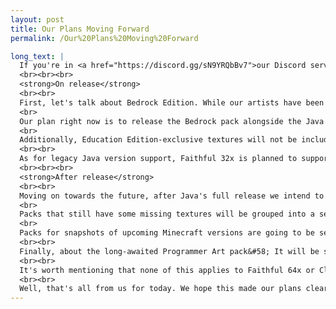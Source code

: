 ```yaml
---
layout: post
title: Our Plans Moving Forward
permalink: /Our%20Plans%20Moving%20Forward

long_text: |
  If you're in <a href="https://discord.gg/sN9YRQbBv7">our Discord server</a>, you've most likely already heard the big news – <strong>Faithful 32x now has <u>all</u> textures for Java Edition 1.18 <i>and</i> 1.19!</strong> That means Faithful 32x for these versions is now fully complete. There's still a few things to do before release though, and we thought we would take the time to outline them in this post, as well as share our plans following the full release of the pack.
  <br><br><br>
  <strong>On release</strong>
  <br><br>
  First, let's talk about Bedrock Edition. While our artists have been exceptionally productive working to help get Faithful 32x for this version of the game done recently (thank you!), not all textures have been done just yet. This is mainly due to Bedrock having a whole lot of UI textures, which greatly inflates the texture count compared to Java.
  <br>
  Our plan right now is to release the Bedrock pack alongside the Java one, with all the same updates it has received, but as a pre-release instead of a full release. More about what that means exactly later.
  <br>
  Additionally, Education Edition-exclusive textures will not be included in the main Bedrock pack, at least not strictly before the release.
  <br><br>
  As for legacy Java version support, Faithful 32x is planned to support all versions from 1.4 to 1.19, as well as Beta 1.7.3. We're choosing not to explicitly support Beta 1.8 through release 1.3 to save ourselves some work, since the pack format barely changed between these versions and therefore the 1.4 pack will work well in most use cases.
  <br><br><br>
  <strong>After release</strong>
  <br><br>
  Moving on towards the future, after Java's full release we intend to restore a regular update schedule and release updates every month.<br>All fully complete packs (i.e. the ones that have all textures from their respective version) will be called Releases and be put out in a single website post.
  <br>
  Packs that still have some missing textures will be grouped into a separate post, will be called Pre-releases and branded accordingly. This isn't just limited to Bedrock for the time being, but also legacy Java versions with special textures that are unable to be backported from newer versions – for example the boat entity in release 1.8 and below. Pre-releases will also release at the same time as regular Releases.
  <br>
  Packs for snapshots of upcoming Minecraft versions are going to be separate from both of these and have a dedicated post. These will most likely be put out more frequently during the snapshot phase than the regular releases.
  <br><br>
  Finally, about the long-awaited Programmer Art pack&#58; It will be started and submissions for it will be allowed <u>only after</u> all packs for all versions and editions of the regular Jappa Faithful 32x are 100% complete. Guidelines for Faithful Programmer Art will also be made, but expect them to be mostly identical to the existing Jappa ones, just with minor changes and additions.
  <br><br>
  It's worth mentioning that none of this applies to Faithful 64x or Classic Faithful. Those will carry on with their existing release schemes for the foreseeable future.
  <br><br>
  Well, that's all from us for today. We hope this made our plans clear and see you on Faithful 32x's release day!
---
```

